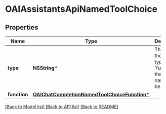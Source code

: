 # OAIAssistantsApiNamedToolChoice

## Properties
Name | Type | Description | Notes
------------ | ------------- | ------------- | -------------
**type** | **NSString*** | The type of the tool. If type is &#x60;function&#x60;, the function name must be set | 
**function** | [**OAIChatCompletionNamedToolChoiceFunction***](OAIChatCompletionNamedToolChoiceFunction.md) |  | [optional] 

[[Back to Model list]](../README.md#documentation-for-models) [[Back to API list]](../README.md#documentation-for-api-endpoints) [[Back to README]](../README.md)



